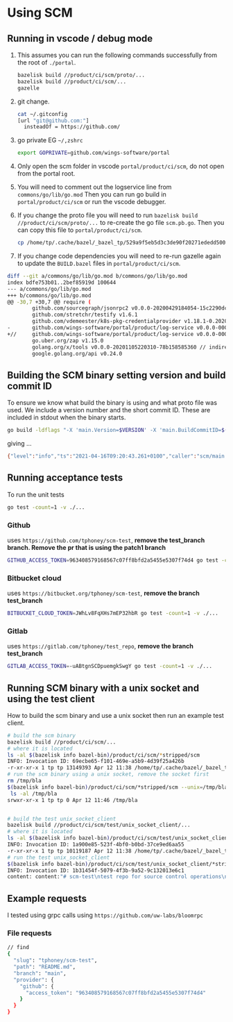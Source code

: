 # Using SCM

## Running in vscode / debug mode

1. This assumes you can run the following commands successfully from the root of `./portal`.

    ```BASH
    bazelisk build //product/ci/scm/proto/...
    bazelisk build //product/ci/scm/...
    gazelle
    ```

2. git change.

    ```BASH
    cat ~/.gitconfig
    [url "git@github.com:"]
      insteadOf = https://github.com/
    ```

3. go private EG `~/,zshrc`

    ```BASH
    export GOPRIVATE=github.com/wings-software/portal
    ```

4. Only open the scm folder in vscode `portal/product/ci/scm`, do not open from the portal root.
5. You will need to comment out the logservice line from `commons/go/lib/go.mod` Then you can run go build in `portal/product/ci/scm` or run the vscode debugger.
6. If you change the proto file you will need to run `bazelisk build //product/ci/scm/proto/...` to re-create the go file `scm.pb.go`. Then you can copy this file to `portal/product/ci/scm`.

    ```BASH
    cp /home/tp/.cache/bazel/_bazel_tp/529a9f5eb5d3c3de90f20271ededd500/execroot/harness_monorepo/bazel-out/k8-fastbuild/bin/product/ci/scm/proto/linux_amd64_stripped/ciscmpb_go_proto%/github.com/wings-software/portal/product/ci/scm/proto/scm.pb.go ~/workspace/portal/product/ci/scm/proto
    ```

7. If you change code dependencies you will need to re-run gazelle again to update the `BUILD.bazel` files in `portal/product/ci/scm`.

```BASH
diff --git a/commons/go/lib/go.mod b/commons/go/lib/go.mod
index bdfe753b01..2bef85919d 100644
--- a/commons/go/lib/go.mod
+++ b/commons/go/lib/go.mod
@@ -30,7 +30,7 @@ require (
        github.com/sourcegraph/jsonrpc2 v0.0.0-20200429184054-15c2290dcb37 // indirect
        github.com/stretchr/testify v1.6.1
        github.com/vdemeester/k8s-pkg-credentialprovider v1.18.1-0.20201019120933-f1d16962a4db
-       github.com/wings-software/portal/product/log-service v0.0.0-00010101000000-000000000000
+//     github.com/wings-software/portal/product/log-service v0.0.0-00010101000000-000000000000
        go.uber.org/zap v1.15.0
        golang.org/x/tools v0.0.0-20201105220310-78b158585360 // indirect
        google.golang.org/api v0.24.0
```

## Building the SCM binary setting version and build commit ID

To ensure we know what build the binary is using and what proto file was used. We include a version number and the short commit ID. These are included in stdout when the binary starts.

```BASH
go build -ldflags "-X 'main.Version=$VERSION' -X 'main.BuildCommitID=$(git rev-parse --short HEAD)'"
```

giving ...

```BASH
{"level":"info","ts":"2021-04-16T09:20:43.261+0100","caller":"scm/main.go:53","msg":"Starting CI GRPC scm server","application_name":"CI-scm","deployable":"ci-scm","deployment":"","environment":"dev","version":"1.1.0","buildCommitID":"1f51565c5a","port":8091,"unixSocket":""}
```

## Running acceptance tests

To run the unit tests

```BASH
go test -count=1 -v ./...
```

### Github

uses `https://github.com/tphoney/scm-test`, **remove the test_branch branch. Remove the pr that is using the patch1 branch**

```BASH
GITHUB_ACCESS_TOKEN=963408579168567c07ff8bfd2a5455e5307f74d4 go test -count=1 -v ./...
```

### Bitbucket cloud

uses `https://bitbucket.org/tphoney/scm-test`, **remove the branch test_branch**

```BASH
BITBUCKET_CLOUD_TOKEN=JWhLv8FqXHs7mEP32hbR go test -count=1 -v ./...
```

### Gitlab

uses `https://gitlab.com/tphoney/test_repo`, **remove the branch test_branch**

```BASH
GITLAB_ACCESS_TOKEN=-uABtgnSCDpuemgkSwgY go test -count=1 -v ./...
```

## Running SCM binary with a unix socket and using the test client

How to build the scm binary and use a unix socket then run an example test client.

```BASH
# build the scm binary
bazelisk build //product/ci/scm/...
# where it is located
ls -al $(bazelisk info bazel-bin)/product/ci/scm/*stripped/scm
INFO: Invocation ID: 69ecbe65-f101-469e-a5b9-4d39f25a426b
-r-xr-xr-x 1 tp tp 13149393 Apr 12 11:38 /home/tp/.cache/bazel/_bazel_tp/529a9f5eb5d3c3de90f20271ededd500/execroot/harness_monorepo/bazel-out/k8-fastbuild/bin/product/ci/scm/linux_amd64_stripped/scm
# run the scm binary using a unix socket, remove the socket first
rm /tmp/bla
$(bazelisk info bazel-bin)/product/ci/scm/*stripped/scm --unix=/tmp/bla
 ls -al /tmp/bla
srwxr-xr-x 1 tp tp 0 Apr 12 11:46 /tmp/bla


# build the test unix_socket_client
bazelisk build //product/ci/scm/test/unix_socket_client/...
# where it is located
ls -al $(bazelisk info bazel-bin)/product/ci/scm/test/unix_socket_client/*stripped/unix_socket_client
INFO: Invocation ID: 1a900e85-523f-4bf0-b0bd-37ce9ed6aa55
-r-xr-xr-x 1 tp tp 10119187 Apr 12 11:38 /home/tp/.cache/bazel/_bazel_tp/529a9f5eb5d3c3de90f20271ededd500/execroot/harness_monorepo/bazel-out/k8-fastbuild/bin/product/ci/scm/test/unix_socket_client/linux_amd64_stripped/unix_socket_client
# run the test unix_socket_client
$(bazelisk info bazel-bin)/product/ci/scm/test/unix_socket_client/*stripped/unix_socket_client
INFO: Invocation ID: 1b31454f-5079-4f3b-9a52-9c132013e6c1
content: content:"# scm-test\ntest repo for source control operations\n" path:"README.md" blob_id:"81e158a64f10351f15a17e9c3888f06101855eca" %
```

## Example requests

I tested using grpc calls using `https://github.com/uw-labs/bloomrpc`

### File requests

```BASH
// find
{
  "slug": "tphoney/scm-test",
  "path": "README.md",
  "branch": "main",
  "provider": {
    "github": {
      "access_token": "963408579168567c07ff8bfd2a5455e5307f74d4"
    }
  }
}
```
